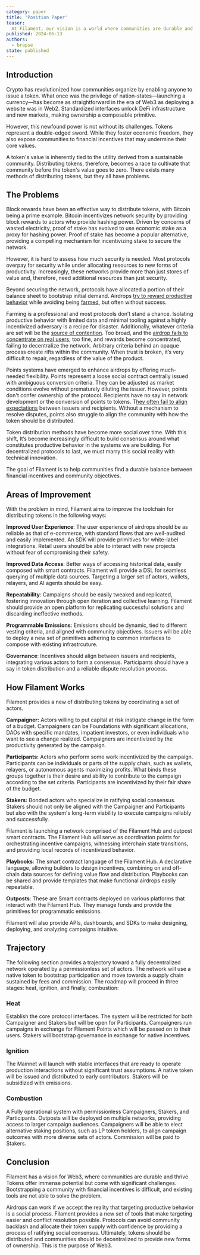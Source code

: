 ```yaml
---
category: paper
title: 'Position Paper'
teaser:
  At Filament, our vision is a world where communities are durable and thrive sustainably. By addressing current shortcomings and implementing smart, user-friendly, and adaptable solutions, Filament is committed to fostering a thriving crypto ecosystem.
published: 2024-06-13
authors:
  - brapse
state: published
---
```

## Introduction

Crypto has revolutionized how communities organize by enabling anyone to issue a token. What once was the privilege of nation-states—launching a currency—has become as straightforward in the era of Web3 as deploying a website was in Web2. Standardized interfaces unlock DeFi infrastructure and new markets, making ownership a composable primitive. 

However, this newfound power is not without its challenges. Tokens represent a double-edged sword. While they foster economic freedom, they also expose communities to financial incentives that may undermine their core values. 

A token's value is inherently tied to the utility derived from a sustainable community. Distributing tokens, therefore, becomes a race to cultivate that community before the token's value goes to zero. There exists many methods of distributing tokens, but they all have problems.

## The Problems

Block rewards have been an effective way to distribute tokens, with Bitcoin being a prime example. Bitcoin incentivizes network security by providing block rewards to actors who provide hashing power. Driven by concerns of wasted electricity, proof of stake has evolved to use economic stake as a proxy for hashing power. Proof of stake has become a popular alternative, providing a compelling mechanism for incentivizing stake to secure the network. 

However, it is hard to assess how much security is needed. Most protocols overpay for security while under allocating resources to new forms of productivity. Increasingly, these networks provide more than just stores of value and, therefore, need additional resources than just security.  

Beyond securing the network, protocols have allocated a portion of their balance sheet to bootstrap initial demand. Airdrops [try to reward productive behavior](https://arxiv.org/pdf/2312.02752) while avoiding being [farmed](https://www.theblock.co/post/292502/layerzero-offers-sybil-farmers-chance-to-self-report-in-the-name-of-durability), but often without success. 

Farming is a professional and most protocols don’t stand a chance. Isolating productive behavior with limited data and minimal tooling against a highly incentivized adversary is a recipe for disaster. Additionally, whatever criteria are set will be the [source of contention](https://unchainedcrypto.com/5-reasons-e-beggars-are-not-happy-with-eigenlayers-airdrop/). Too broad, and the [airdrop fails to concentrate on real users](https://6thman.ventures/writing/airdrops-an-analysis-of-over-2000000-events/); too fine, and rewards become concentrated, failing to decentralize the network. Arbitrary criteria behind an opaque process create rifts within the community. When trust is broken, it’s very difficult to repair, regardless of the value of the product.

Points systems have emerged to enhance airdrops by offering much-needed flexibility. Points represent a loose social contract centrally issued with ambiguous conversion criteria. They can be adjusted as market conditions evolve without prematurely diluting the issuer. However, points don't confer ownership of the protocol. Recipients have no say in network development or the conversion of points to tokens. T[hey often fail to align expectations](https://www.coindesk.com/tech/2024/05/09/eigenlayers-eigen-airdrop-might-signal-demise-of-once-popular-points/) between issuers and recipients. Without a mechanism to resolve disputes, points also struggle to align the community with how the token should be distributed.

Token distribution methods have become more social over time. With this shift, It’s become increasingly difficult to build consensus around what constitutes productive behavior in the systems we are building.  For decentralized protocols to last, we must marry this social reality with technical innovation. 

The goal of Filament is to help communities find a durable balance between financial incentives and community objectives.

## Areas of Improvement

With the problem in mind, Filament aims to improve the toolchain for distributing tokens in the following ways: 

**Improved User Experience**: The user experience of airdrops should be as reliable as that of e-commerce, with standard flows that are well-audited and easily implemented. An SDK will provide primitives for white-label integrations. Retail users should be able to interact with new projects without fear of compromising their safety. 

**Improved Data Access**: Better ways of accessing historical data, easily composed with smart contracts. Filament will provide a DSL for seamless querying of multiple data sources. Targeting a larger set of actors, wallets, relayers, and AI agents should be easy.

**Repeatability**: Campaigns should be easily tweaked and replicated, fostering innovation through open iteration and collective learning. Filament should provide an open platform for replicating successful solutions and discarding ineffective methods.

**Programmable Emissions**: Emissions should be dynamic, tied to different vesting criteria, and aligned with community objectives. Issuers will be able to deploy a new set of primitives adhering to common interfaces to compose with existing infrastrcuture.

**Governance**: Incentives should align between issuers and recipients, integrating various actors to form a consensus. Participants should have a say in token distribution and a reliable dispute resolution process.

## How Filament Works

Filament provides a new of distributing tokens by coordinating a set of actors.

**Campaigner:** Actors willing to put capital at risk instigate change in the form of a budget. Campaigners can be Foundations with significant allocations, DAOs with specific mandates, impatient investors, or even individuals who want to see a change realized. Campaigners are incentivized by the productivity generated by the campaign.

**Participants:** Actors who perform some work incentivized by the campaign. Participants can be individuals or parts of the supply chain, such as wallets, relayers, or autonomous agents maximizing profits. What binds these groups together is their desire and ability to contribute to the campaign according to the set criteria. Participants are incentivized by their fair share of the budget.

**Stakers:** Bonded actors who specialize in ratifying social consensus. Stakers should not only be aligned with the Campaigner and Participants but also with the system's long-term viability to execute campaigns reliably and successfully.

Filament is launching a network comprised of the Filament Hub and outpost smart contracts. The Filament Hub will serve as coordination points for orchestrating incentive campaigns, witnessing interchain state transitions, and providing local records of incentivized behavior.

**Playbooks**: The smart contract language of the Filament Hub. A declarative language, allowing builders to design incentives, combining on and off-chain data sources for defining value flow and distribution. Playbooks can be shared and provide templates that make functional airdrops easily repeatable.

**Outposts**: These are Smart contracts deployed on various platforms that interact with the Filament Hub. They manage funds and provide the primitives for programmatic emissions.

Filament will also provide APIs, dashboards, and SDKs to make designing, deploying, and analyzing campaigns intuitive.

## Trajectory

The following section provides a trajectory toward a fully decentralized network operated by a permissionless set of actors. The network will use a native token to bootstrap participation and move towards a supply chain sustained by fees and commission. The roadmap will proceed in three stages: heat, ignition, and finally, combustion:

### Heat
Establish the core protocol interfaces. The system will be restricted for both Campaigner and Stakers but will be open for Participants. Campaigners run campaigns in exchange for Filament Points which will be passed on to their users. Stakers will bootstrap governance in exchange for native incentives.

### Ignition
The Mainnet will launch with stable interfaces that are ready to operate production interactions without significant trust assumptions. A native token will be issued and distributed to early contributors. Stakers will be subsidized with emissions.

### Combustion
A Fully operational system with permissionless Campaigners, Stakers, and Participants. Outposts will be deployed on multiple networks, providing access to larger campaign audiences. Campaigners will be able to elect alternative staking positions, such as LP token holders, to align campaign outcomes with more diverse sets of actors. Commission will be paid to Stakers.

## Conclusion

Filament has a vision for Web3, where communities are durable and thrive. Tokens offer immense potential but come with significant challenges. Bootstrapping a community with financial incentives is difficult, and existing tools are not able to solve the problem. 

Airdrops can work if we accept the reality that targeting productive behavior is a social process. Filament provides a new set of tools that make targeting easier and conflict resolution possible. Protocols can avoid community backlash and allocate their token supply with confidence by providing a process of ratifying social consensus. Ultimately, tokens should be distributed and communities should be decentralized to provide new forms of ownership. This is the purpose of Web3.
